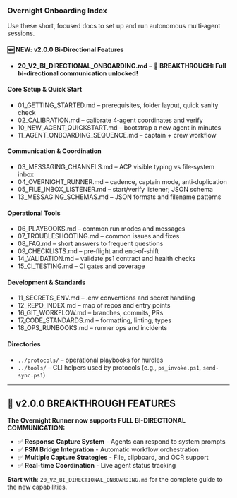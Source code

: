 ### Overnight Onboarding Index

Use these short, focused docs to set up and run autonomous multi‑agent sessions.

#### 🆕 **NEW: v2.0.0 Bi-Directional Features**
- **20_V2_BI_DIRECTIONAL_ONBOARDING.md** – 🚀 **BREAKTHROUGH: Full bi-directional communication unlocked!**

#### **Core Setup & Quick Start**
- 01_GETTING_STARTED.md – prerequisites, folder layout, quick sanity check
- 02_CALIBRATION.md – calibrate 4‑agent coordinates and verify
- 10_NEW_AGENT_QUICKSTART.md – bootstrap a new agent in minutes
- 11_AGENT_ONBOARDING_SEQUENCE.md – captain + crew workflow

#### **Communication & Coordination**
- 03_MESSAGING_CHANNELS.md – ACP visible typing vs file‑system inbox
- 04_OVERNIGHT_RUNNER.md – cadence, captain mode, anti‑duplication
- 05_FILE_INBOX_LISTENER.md – start/verify listener; JSON schema
- 13_MESSAGING_SCHEMAS.md – JSON formats and filename patterns

#### **Operational Tools**
- 06_PLAYBOOKS.md – common run modes and messages
- 07_TROUBLESHOOTING.md – common issues and fixes
- 08_FAQ.md – short answers to frequent questions
- 09_CHECKLISTS.md – pre‑flight and end‑of‑shift
- 14_VALIDATION.md – validate.ps1 contract and health checks
- 15_CI_TESTING.md – CI gates and coverage

#### **Development & Standards**
- 11_SECRETS_ENV.md – .env conventions and secret handling
- 12_REPO_INDEX.md – map of repos and entry points
- 16_GIT_WORKFLOW.md – branches, commits, PRs
- 17_CODE_STANDARDS.md – formatting, linting, types
- 18_OPS_RUNBOOKS.md – runner ops and incidents

#### **Directories**
- `../protocols/` – operational playbooks for hurdles
- `../tools/` – CLI helpers used by protocols (e.g., `ps_invoke.ps1`, `send-sync.ps1`)

---

## 🚀 **v2.0.0 BREAKTHROUGH FEATURES**

**The Overnight Runner now supports FULL BI-DIRECTIONAL COMMUNICATION:**

- ✅ **Response Capture System** - Agents can respond to system prompts
- ✅ **FSM Bridge Integration** - Automatic workflow orchestration
- ✅ **Multiple Capture Strategies** - File, clipboard, and OCR support
- ✅ **Real-time Coordination** - Live agent status tracking

**Start with**: `20_V2_BI_DIRECTIONAL_ONBOARDING.md` for the complete guide to the new capabilities.

 













